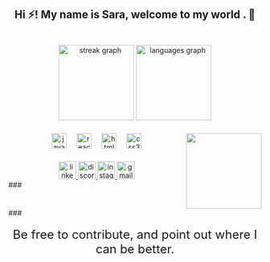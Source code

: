 <br clear="both">

<h2 align="center">Hi ⚡! My name is Sara, welcome to my world .  👾</h2>

###

<br clear="both">

<div align="center">
  <img src="https://streak-stats.demolab.com?user=SaraCunhha&locale=en&mode=daily&theme=dracula&hide_border=false&border_radius=5" height="150" alt="streak graph"  />
  <img src="https://github-readme-stats.vercel.app/api/top-langs?username=SaraCunhha&locale=en&hide_title=false&layout=compact&card_width=320&langs_count=5&theme=dracula&hide_border=false" height="150" alt="languages graph"  />
</div>

###

<img align="right" height="150" src="https://media.giphy.com/media/vmQAsNXEgvItJxpgL4/giphy.gif?cid=ecf05e47gpe3pvuw96si99c6gch1yjor6lsdraeiweogfpfi&ep=v1_gifs_search&rid=giphy.gif&ct=g"  />

###

<div align="center">
  <img src="https://cdn.jsdelivr.net/gh/devicons/devicon/icons/javascript/javascript-original.svg" height="30" alt="javascript logo"  />
  <img width="12" />
  <img src="https://cdn.jsdelivr.net/gh/devicons/devicon/icons/react/react-original.svg" height="30" alt="react logo"  />
  <img width="12" />
  <img src="https://cdn.jsdelivr.net/gh/devicons/devicon/icons/html5/html5-plain.svg" height="30" alt="html5 logo"  />
  <img width="12" />
  <img src="https://cdn.jsdelivr.net/gh/devicons/devicon/icons/css3/css3-original.svg" height="30" alt="css3 logo"  />
</div>

###

<div align="center">
  <a href="https://www.linkedin.com/in/sara-cunha-1036a6131/" target="_blank">
    <img src="https://img.shields.io/static/v1?message=LinkedIn&logo=linkedin&label=&color=0077B5&logoColor=white&labelColor=#C36DD3&style=for-the-badge" height="35" alt="linkedin logo"  />
  </a>
  <a href="https://discord.com/channels/@me" target="_blank">
    <img src="https://img.shields.io/static/v1?message=Discord&logo=discord&label=&color=7289DA&logoColor=white&labelColor=#C36DD3&style=for-the-badge" height="35" alt="discord logo"  />
  </a>
  <a href="https://www.instagram.com/saracunhha?igsh=Zmx3dzV0amI4YjQ3" target="_blank">
    <img src="https://img.shields.io/static/v1?message=Instagram&logo=instagram&label=&color=E4405F&logoColor=white&labelColor=#C36DD3&style=for-the-badge" height="35" alt="instagram logo"  />
  </a>
  <a href="sara.cunhha@gmail.com" target="_blank">
    <img src="https://img.shields.io/static/v1?message=Gmail&logo=gmail&label=&color=D14836&logoColor=white&labelColor=#C36DD3&style=for-the-badge" height="35" alt="gmail logo"  />
  </a>
</div>
###
<br clear="both">
###
<p style="text-align: center; font-size: 24px; margin: 20px 0;">Be free to contribute, and point out where I can be better.</p>


###

<p align="left"></p>


